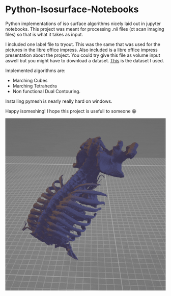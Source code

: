 # Python-Isosurface-Notebooks
Python implementations of iso surface algorithms nicely laid out in jupyter notebooks. This project was meant for processing .nii files (ct scan imaging files) so that is what it takes as input. 

I included one label file to tryout. This was the same that was used for the pictures in the libre office impress. Also included is a libre office impress presentation about the project. You could try give this file as volume input aswell but you might have to download a dataset. [This](https://wiki.cancerimagingarchive.net/display/Public/CT-ORG:+CT+volumes+with+multiple+organ+segmentations) is the dataset I used. 

Implemented algorithms are: 
- Marching Cubes
- Marching  Tetrahedra 
- Non functional Dual Contouring.

Installing pymesh is nearly really hard on windows. 

Happy isomeshing! I hope this project is usefull to someone 😀

![Gif of bones moving](https://github.com/tintin10q/python-isosurface-notebooks/blob/main/Bones-marching-cubes-.gif?raw=true)

